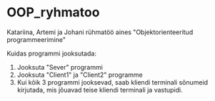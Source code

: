 # OOP_ryhmatoo
Katariina, Artemi ja Johani rühmatöö aines "Objektorienteeritud programmeerimine"


Kuidas programmi jooksutada:
  1. Jooksuta "Sever" programmi
  2. Jooksuta "Client1" ja "Client2" programme
  3. Kui kõik 3 programmi jooksevad, saab kliendi terminali sõnumeid kirjutada, mis jõuavad teise kliendi terminali ja vastupidi.
 
